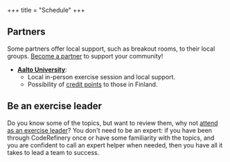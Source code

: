 +++
title = "Schedule"
+++

## Partners

Some partners offer local support, such as breakout rooms, to their local
groups. [Become a partner](https://coderefinery.org/organization/partners/) to
support your community!
- [**Aalto University**](https://scicomp.aalto.fi/):
  - Local in-person exercise session and local support.
  - Possibility of [credit points](/certificates/) to those in Finland.


## Be an exercise leader

Do you know some of the topics, but want to review them, why not [attend as an
exercise leader](/join/#volunteer-as-exercise-lead)?  You don't need to be an
expert: if you have been through CodeRefinery once or have some familiarity
with the topics, and you are confident to call an expert helper when needed,
then you have all it takes to lead a team to success.
